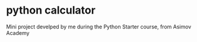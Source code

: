 # python calculator
 Mini project develped by me during the Python Starter course, from Asimov Academy
